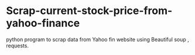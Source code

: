# Scrap-current-stock-price-from-yahoo-finance
python program to scrap data from Yahoo fin website using Beautiful soup , requests.

